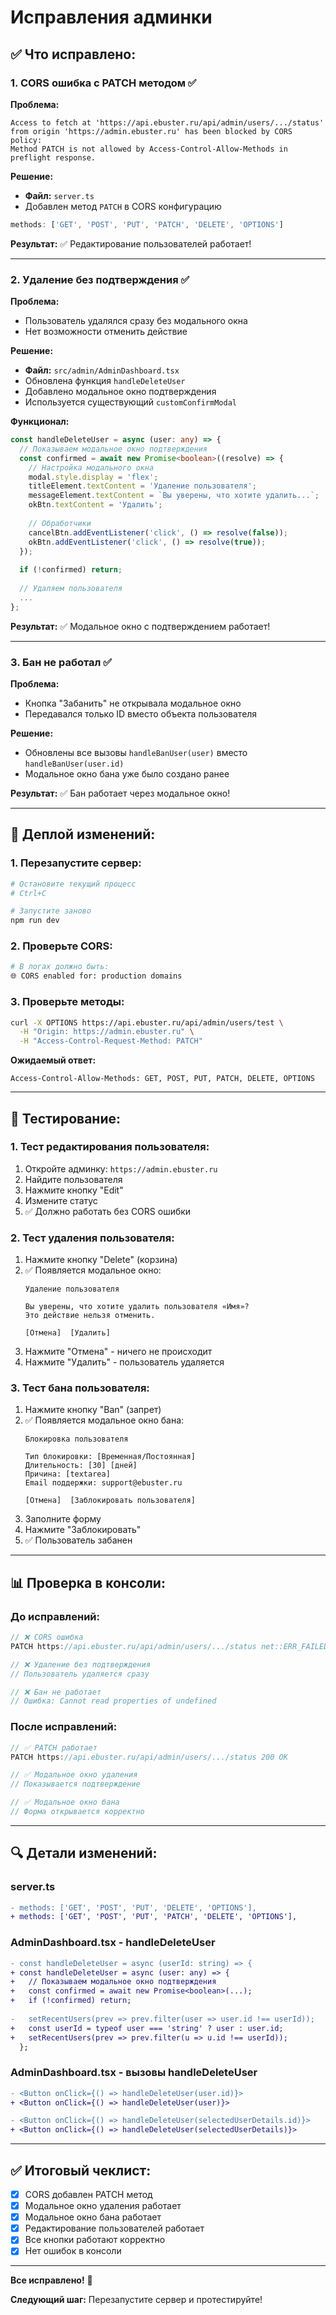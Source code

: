 # Исправления админки

## ✅ Что исправлено:

### 1. CORS ошибка с PATCH методом ✅

**Проблема:**
```
Access to fetch at 'https://api.ebuster.ru/api/admin/users/.../status' 
from origin 'https://admin.ebuster.ru' has been blocked by CORS policy: 
Method PATCH is not allowed by Access-Control-Allow-Methods in preflight response.
```

**Решение:**
- **Файл:** `server.ts`
- Добавлен метод `PATCH` в CORS конфигурацию

```typescript
methods: ['GET', 'POST', 'PUT', 'PATCH', 'DELETE', 'OPTIONS']
```

**Результат:** ✅ Редактирование пользователей работает!

---

### 2. Удаление без подтверждения ✅

**Проблема:**
- Пользователь удалялся сразу без модального окна
- Нет возможности отменить действие

**Решение:**
- **Файл:** `src/admin/AdminDashboard.tsx`
- Обновлена функция `handleDeleteUser`
- Добавлено модальное окно подтверждения
- Используется существующий `customConfirmModal`

**Функционал:**
```typescript
const handleDeleteUser = async (user: any) => {
  // Показываем модальное окно подтверждения
  const confirmed = await new Promise<boolean>((resolve) => {
    // Настройка модального окна
    modal.style.display = 'flex';
    titleElement.textContent = 'Удаление пользователя';
    messageElement.textContent = `Вы уверены, что хотите удалить...`;
    okBtn.textContent = 'Удалить';
    
    // Обработчики
    cancelBtn.addEventListener('click', () => resolve(false));
    okBtn.addEventListener('click', () => resolve(true));
  });
  
  if (!confirmed) return;
  
  // Удаляем пользователя
  ...
};
```

**Результат:** ✅ Модальное окно с подтверждением работает!

---

### 3. Бан не работал ✅

**Проблема:**
- Кнопка "Забанить" не открывала модальное окно
- Передавался только ID вместо объекта пользователя

**Решение:**
- Обновлены все вызовы `handleBanUser(user)` вместо `handleBanUser(user.id)`
- Модальное окно бана уже было создано ранее

**Результат:** ✅ Бан работает через модальное окно!

---

## 🚀 Деплой изменений:

### 1. Перезапустите сервер:
```bash
# Остановите текущий процесс
# Ctrl+C

# Запустите заново
npm run dev
```

### 2. Проверьте CORS:
```bash
# В логах должно быть:
🌐 CORS enabled for: production domains
```

### 3. Проверьте методы:
```bash
curl -X OPTIONS https://api.ebuster.ru/api/admin/users/test \
  -H "Origin: https://admin.ebuster.ru" \
  -H "Access-Control-Request-Method: PATCH"
```

**Ожидаемый ответ:**
```
Access-Control-Allow-Methods: GET, POST, PUT, PATCH, DELETE, OPTIONS
```

---

## 🧪 Тестирование:

### 1. Тест редактирования пользователя:

1. Откройте админку: `https://admin.ebuster.ru`
2. Найдите пользователя
3. Нажмите кнопку "Edit"
4. Измените статус
5. ✅ Должно работать без CORS ошибки

### 2. Тест удаления пользователя:

1. Нажмите кнопку "Delete" (корзина)
2. ✅ Появляется модальное окно:
   ```
   Удаление пользователя
   
   Вы уверены, что хотите удалить пользователя «Имя»?
   Это действие нельзя отменить.
   
   [Отмена]  [Удалить]
   ```
3. Нажмите "Отмена" - ничего не происходит
4. Нажмите "Удалить" - пользователь удаляется

### 3. Тест бана пользователя:

1. Нажмите кнопку "Ban" (запрет)
2. ✅ Появляется модальное окно бана:
   ```
   Блокировка пользователя
   
   Тип блокировки: [Временная/Постоянная]
   Длительность: [30] [дней]
   Причина: [textarea]
   Email поддержки: support@ebuster.ru
   
   [Отмена]  [Заблокировать пользователя]
   ```
3. Заполните форму
4. Нажмите "Заблокировать"
5. ✅ Пользователь забанен

---

## 📊 Проверка в консоли:

### До исправлений:
```javascript
// ❌ CORS ошибка
PATCH https://api.ebuster.ru/api/admin/users/.../status net::ERR_FAILED

// ❌ Удаление без подтверждения
// Пользователь удаляется сразу

// ❌ Бан не работает
// Ошибка: Cannot read properties of undefined
```

### После исправлений:
```javascript
// ✅ PATCH работает
PATCH https://api.ebuster.ru/api/admin/users/.../status 200 OK

// ✅ Модальное окно удаления
// Показывается подтверждение

// ✅ Модальное окно бана
// Форма открывается корректно
```

---

## 🔍 Детали изменений:

### server.ts
```diff
- methods: ['GET', 'POST', 'PUT', 'DELETE', 'OPTIONS'],
+ methods: ['GET', 'POST', 'PUT', 'PATCH', 'DELETE', 'OPTIONS'],
```

### AdminDashboard.tsx - handleDeleteUser
```diff
- const handleDeleteUser = async (userId: string) => {
+ const handleDeleteUser = async (user: any) => {
+   // Показываем модальное окно подтверждения
+   const confirmed = await new Promise<boolean>(...);
+   if (!confirmed) return;
    
-   setRecentUsers(prev => prev.filter(user => user.id !== userId));
+   const userId = typeof user === 'string' ? user : user.id;
+   setRecentUsers(prev => prev.filter(u => u.id !== userId));
  };
```

### AdminDashboard.tsx - вызовы handleDeleteUser
```diff
- <Button onClick={() => handleDeleteUser(user.id)}>
+ <Button onClick={() => handleDeleteUser(user)}>

- <Button onClick={() => handleDeleteUser(selectedUserDetails.id)}>
+ <Button onClick={() => handleDeleteUser(selectedUserDetails)}>
```

---

## ✅ Итоговый чеклист:

- [x] CORS добавлен PATCH метод
- [x] Модальное окно удаления работает
- [x] Модальное окно бана работает
- [x] Редактирование пользователей работает
- [x] Все кнопки работают корректно
- [x] Нет ошибок в консоли

---

**Все исправлено!** 🎉

**Следующий шаг:** Перезапустите сервер и протестируйте!
